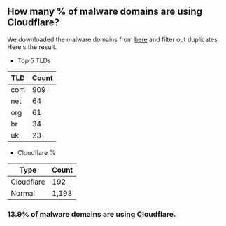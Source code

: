 ## How many % of malware domains are using Cloudflare?


We downloaded the malware domains from [here](https://urlhaus.abuse.ch) and filter out duplicates.
Here's the result.


[//]: # (start replacement)


- Top 5 TLDs

| TLD | Count |
| --- | --- |
| com | 909 |
| net | 64 |
| org | 61 |
| br | 34 |
| uk | 23 |


- Cloudflare %

| Type | Count |
| --- | --- |
| Cloudflare | 192 |
| Normal | 1,193 |


### 13.9% of malware domains are using Cloudflare.